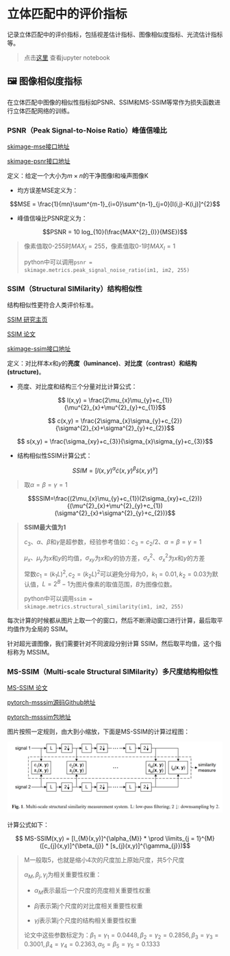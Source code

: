 # 立体匹配中的评价指标

记录立体匹配中的评价指标，包括视差估计指标、图像相似度指标、光流估计指标等。

>点击[这里](https://github.com/jiayuzhang128/Knowledge-Base/blob/master/notes/research/%E7%AB%8B%E4%BD%93%E5%8C%B9%E9%85%8D%E4%B8%AD%E7%9A%84%E8%AF%84%E4%BB%B7%E6%8C%87%E6%A0%87/examples.ipynb) 查看jupyter notebook

## :framed_picture: 图像相似度指标

在立体匹配中图像的相似性指标如PSNR、SSIM和MS-SSIM等常作为损失函数进行立体匹配网络的训练。

### PSNR（Peak Signal-to-Noise Ratio）峰值信噪比

[skimage-mse接口地址](https://scikit-image.org/docs/stable/api/skimage.metrics.html#skimage.metrics.mean_squared_error)

[skimage-psnr接口地址](https://scikit-image.org/docs/stable/api/skimage.metrics.html#skimage.metrics.peak_signal_noise_ratio)

定义：给定一个大小为$m \times n$的干净图像I和噪声图像K

+ 均方误差MSE定义为：

$$MSE = \frac{1}{mn}\sum^{m-1}_{i=0}\sum^{n-1}_{j=0}[I(i,j)-K(i,j)]^{2}$$

+ 峰值信噪比PSNR定义为：

$$PSNR = 10 log_{10}(\frac{MAX^{2}_{I}}{MSE})$$

> 像素值取0-255时$MAX_{I}=255$，像素值取0-1时$MAX_{I}=1$
> 
> python中可以调用`psnr = skimage.metrics.peak_signal_noise_ratio(im1, im2, 255)`

### SSIM（Structural SIMilarity）结构相似性

结构相似性更符合人类评价标准。

[SSIM 研究主页](https://ece.uwaterloo.ca/~z70wang/research/ssim/)

[SSIM 论文](https://ece.uwaterloo.ca/~z70wang/publications/ssim.pdf)

[skimage-ssim接口地址](https://scikit-image.org/docs/stable/api/skimage.metrics.html#skimage.metrics.structural_similarity)

定义：对比样本$x$和$y$的**亮度（luminance)**、**对比度（contrast）**和**结构(structure)**。

+ 亮度、对比度和结构三个分量对比计算公式：

$$ l(x,y) = \frac{2\mu_{x}\mu_{y}+c_{1}}{\mu^{2}_{x}+\mu^{2}_{y}+c_{1}}$$

$$ c(x,y) = \frac{2\sigma_{x}\sigma_{y}+c_{2}}{\sigma^{2}_{x}+\sigma^{2}_{y}+c_{2}}$$

$$ s(x,y) = \frac{\sigma_{xy}+c_{3}}{\sigma_{x}\sigma_{y}+c_{3}}$$

+ 结构相似性SSIM计算公式：

$$SSIM = [l(x,y)^{\alpha} \dot c(x,y)^{\beta} \dot s(x,y)^{\gamma}]$$

> 取$\alpha=\beta=\gamma=1$

$$SSIM=\frac{(2\mu_{x}\mu_{y}+c_{1})(2\sigma_{xy}+c_{2})}{(\mu^{2}_{x}+\mu^{2}_{y}+c_{1})(\sigma^{2}_{x}+\sigma^{2}_{y}+c_{2})}$$

> **SSIM最大值为1**
> 
> $c_{3}$、$\alpha$、$\beta$和$\gamma$是超参数，经验参考值如：$c_{3}=c_{2}/2、\alpha=\beta=\gamma=1$
> 
> $\mu_{x}、\mu_{y}$为$x$和$y$的均值，$\sigma_{xy}$为$x$和$y$的协方差，$\sigma^{2}_{x}、\sigma^{2}_{x}$为$x$和$y$的方差
> 
> 常数$c_{1}=(k_{1}L)^{2},c_{2}=(k_{2}L)^{2}$可以避免分母为0，$k_{1}=0.01,k_{2}=0.03$为默认值，$L=2^{B}-1$为图片像素的取值范围，$B$为图像位数。
>
> python中可以调用`ssim = skimage.metrics.structural_similarity(im1, im2, 255)`

每次计算的时候都从图片上取一个的窗口，然后不断滑动窗口进行计算，最后取平均值作为全局的 SSIM。

针对超光谱图像，我们需要针对不同波段分别计算 SSIM，然后取平均值，这个指标称为 MSSIM。

### MS-SSIM（Multi-scale Structural SIMilarity）多尺度结构相似性

[MS-SSIM 论文](https://ece.uwaterloo.ca/~z70wang/publications/msssim.pdf)

[pytorch-msssim源码Github地址](https://github.com/VainF/pytorch-msssim)

[pytorch-msssim包地址](https://pypi.org/project/pytorch-msssim/)

图片按照一定规则，由大到小缩放，下面是MS-SSIM的计算过程图：

<img src="./images/MSSSIM.jpg" />

计算公式如下：

$$ MS-SSIM(x,y) = [l_{M}(x,y)]^{\alpha_{M}} * \prod \limits_{j = 1}^{M}([c_{j}(x,y)]^{\beta_{j}} * [s_{j}(x,y)]^{\gamma_{j}})$$

> M一般取5，也就是缩小4次的尺度加上原始尺度，共5个尺度
>
> $\alpha_{M},\beta_{j},\gamma_{j}$为相关重要性权重：
>
> + $\alpha_{M}$表示最后一个尺度的亮度相关重要性权重
>
> + $\beta{j}$表示第j个尺度的对比度相关重要性权重
>
> + $\gamma{j}$表示第j个尺度的结构相关重要性权重
>
> 论文中这些参数标定为：$\beta_{1}=\gamma_{1}=0.0448,\beta_{2}=\gamma_{2}=0.2856,\beta_{3}=\gamma_{3}=0.3001,\beta_{4}=\gamma_{4}=0.2363,\alpha_{5}=\beta_{5}=\gamma_{5}=0.1333$

